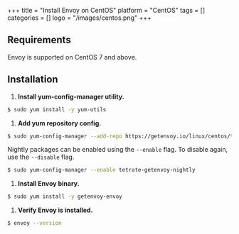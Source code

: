 +++
title = "Install Envoy on CentOS"
platform = "CentOS"
tags = []
categories = []
logo = "/images/centos.png"
+++

## Requirements ##

Envoy is supported on CentOS 7 and above.

## Installation ##

1. **Install yum-config-manager utility.**
```sh
$ sudo yum install -y yum-utils
```

1. **Add yum repository config.**
```sh
$ sudo yum-config-manager --add-repo https://getenvoy.io/linux/centos/tetrate-getenvoy.repo
```
Nightly packages can be enabled using the `--enable` flag. To disable again, use the `--disable` flag.
```sh
$ sudo yum-config-manager --enable tetrate-getenvoy-nightly
```

1. **Install Envoy binary.**
```sh
$ sudo yum install -y getenvoy-envoy
```

1. **Verify Envoy is installed.**
```sh
$ envoy --version
```
